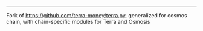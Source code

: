 ---
Fork of https://github.com/terra-money/terra.py, generalized for cosmos chain, with chain-specific modules for Terra and Osmosis
